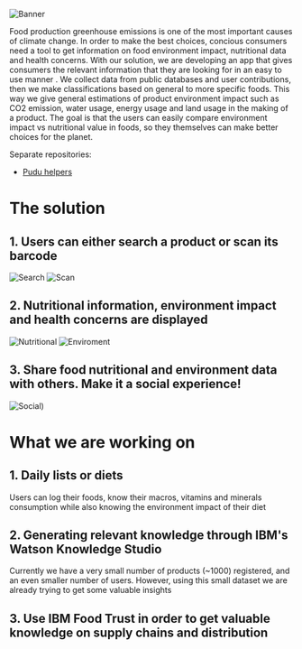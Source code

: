 ![Banner](https://i.imgur.com/zUNbpdy.png)

Food production greenhouse emissions is one of the most important causes of climate change. In order to make the best choices, concious consumers need a tool to get information on food environment impact, 
nutritional data and health concerns. With our solution, we are developing an app that gives consumers the relevant information that they are looking for in an easy to use manner
. We collect data from public databases and user contributions, then we make classifications based on general to more specific foods. This way we give general estimations 
of product environment impact such as CO2 emission, water usage, energy usage and land usage in the making of a product. The goal is that the users can easily compare
environment impact vs nutritional value in foods, so they themselves can make better choices for the planet.

Separate repositories:
* [Pudu helpers](https://github.com/felipezxkq/Pudu_helpers)



# The solution
## 1. Users can either search a product or scan its barcode

![Search](https://i.imgur.com/PQI7q07.png?2)
![Scan](https://i.imgur.com/uLBjfZB.png?1)

## 2. Nutritional information, environment impact and health concerns are displayed

![Nutritional](https://i.imgur.com/3SVD1vb.png?1)
![Enviroment](https://i.imgur.com/PSbak5g.jpg?1)

## 3. Share food nutritional and environment data with others. Make it a social experience!

![Social](https://i.imgur.com/udX7iLk.png?1))


# What we are working on

## 1. Daily lists or diets
Users can log their foods, know their macros, vitamins and minerals consumption while also knowing the environment impact of their diet

## 2. Generating relevant knowledge through IBM's Watson Knowledge Studio
Currently we have a very small number of products (~1000) registered, and an even smaller number 
of users. However, using this small dataset we are already trying to get some valuable insights

## 3. Use IBM Food Trust in order to get valuable knowledge on supply chains and distribution 
